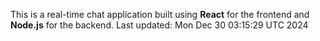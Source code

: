 This is a real-time chat application built using **React** for the frontend and **Node.js** for the backend.
Last updated: Mon Dec 30 03:15:29 UTC 2024
